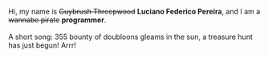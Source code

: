 Hi, my name is ~~Guybrush Threepwood~~ **Luciano Federico Pereira**, and I am a ~~wannabe pirate~~ **programmer**.<br><br>A short song: 355 bounty of doubloons gleams in the sun, a treasure hunt has just begun! Arrr!
